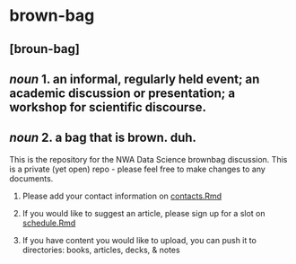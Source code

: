 # brown-bag
## [broun-bag] 
## *noun* 1. an informal, regularly held event; an academic discussion or presentation; a workshop for scientific discourse.
## *noun* 2. a bag that is brown. duh.

This is the repository for the NWA Data Science brownbag discussion. This is a private (yet open) repo - please feel free to make changes to any documents.

 1. Please add your contact information on [contacts.Rmd](https://github.com/loudermilk/brownbag/blob/master/contacts.Rmd)
 
 2. If you would like to suggest an article, please sign up for a slot on [schedule.Rmd](https://github.com/loudermilk/brownbag/blob/master/schedule.Rmd)

 3. If you have content you would like to upload, you can push it to directories: books, articles, decks, & notes
